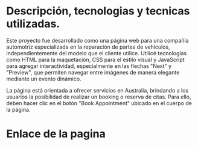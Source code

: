 # Descripción, tecnologias y tecnicas utilizadas.

Este proyecto fue desarrollado como una página web para una compañía automotriz especializada en la reparación de partes de vehículos, independientemente del modelo que el cliente utilice. Utilicé tecnologías como HTML para la maquetación, CSS para el estilo visual y JavaScript para agregar interactividad, especialmente en las flechas "Next" y "Preview", que permiten navegar entre imágenes de manera elegante mediante un evento dinámico.

La página está orientada a ofrecer servicios en Australia, brindando a los usuarios la posibilidad de realizar un booking o reserva de citas. Para ello, deben hacer clic en el botón "Book Appointment" ubicado en el cuerpo de la página.

# Enlace de la pagina
